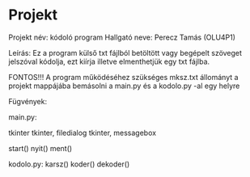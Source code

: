 # Projekt
Projekt név: kódoló program
Hallgató neve: Perecz Tamás (OLU4P1)

Leírás:
Ez a program külső txt fájlból betöltött vagy begépelt szöveget jelszóval kódolja, ezt kiírja illetve elmenthetjük egy txt fájlba.

FONTOS!!!
A program működéséhez szükséges mksz.txt állományt a projekt mappájába bemásolni a main.py és a kodolo.py -al egy helyre

Fügvények:

main.py:

tkinter
tkinter, filedialog
tkinter, messagebox

start()
nyit()
ment()

kodolo.py:
karsz()
koder()
dekoder()
